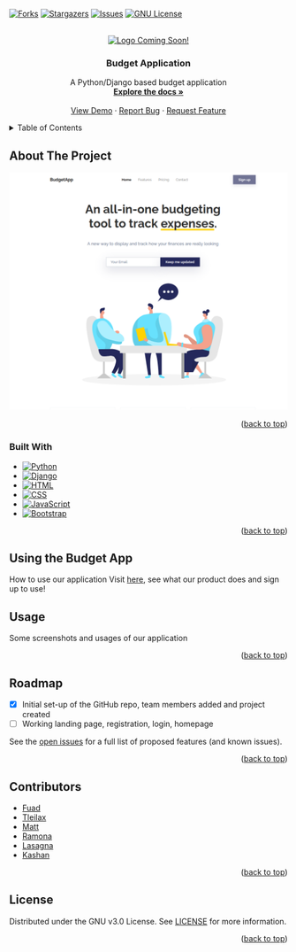 <a name="readme-top"></a>




<!-- PROJECT SHIELDS -->
[![Forks][forks-shield]][forks-url]
[![Stargazers][stars-shield]][stars-url]
[![Issues][issues-shield]][issues-url]
[![GNU License][license-shield]][license-url]


<!-- PROJECT LOGO -->
<br />
<div align="center">
  <a href="https://github.com/cjparsonson/BudgetApp">
    <img src="preview/logo.png" alt="Logo Coming Soon!" width="80" height="80">
  </a>

<h3 align="center">Budget Application</h3>

  <p align="center">
    A Python/Django based budget application
    <br />
    <a href="https://github.com/cjparsonson/BudgetApp/docs"><strong>Explore the docs »</strong></a>
    <br />
    <br />
    <a href="https://budget.mbutcher.dev">View Demo</a>
    ·
    <a href="https://github.com/cjparsonson/BudgetApp/issues">Report Bug</a>
    ·
    <a href="https://github.com/cjparsonson/BudgetApp/issues">Request Feature</a>
  </p>
</div>



<!-- TABLE OF CONTENTS -->
<details>
  <summary>Table of Contents</summary>
  <ol>
    <li>
      <a href="#about-the-project">About The Project</a>
      <ul>
        <li><a href="#built-with">Built With</a></li>
      </ul>
    </li>
    <li>
      <a href="#using-the-budget-app">Getting Started</a>
    </li>
    <li><a href="#usage">Usage</a></li>
    <li><a href="#roadmap">Roadmap</a></li>
    <li><a href="#contributors">Contributors</a></li>
    <li><a href="#license">License</a></li>
  </ol>
</details>



<!-- ABOUT THE PROJECT -->
## About The Project

<p align="center">
  <a href="https://github.com/cjparsonson/BudgetApp">
    <img src="/docs/budgetsplash.png" alt="BudgetApp SplashScreen">
  </a>

<p align="right">(<a href="#readme-top">back to top</a>)</p>



### Built With

* [![Python][Python.com]][Python-url]
* [![Django][Django.com]][Django-url]
* [![HTML][HTML.com]][HTML-url]
* [![CSS][CSS.com]][CSS-url]
* [![JavaScript][JavaScript.com]][JavaScript-url]
* [![Bootstrap][Bootstrap.com]][Bootstrap-url]


<p align="right">(<a href="#readme-top">back to top</a>)</p>



## Using the Budget App

How to use our application
Visit [here](https://budget.mbutcher.dev), see what our product does and sign up to use!


<!-- USAGE EXAMPLES -->
## Usage

Some screenshots and usages of our application



<p align="right">(<a href="#readme-top">back to top</a>)</p>



<!-- ROADMAP -->
## Roadmap

- [x] Initial set-up of the GitHub repo, team members added and project created
- [ ] Working landing page, registration, login, homepage

See the [open issues](https://github.com/cjparsonson/BudgetApp/issues) for a full list of proposed features (and known issues).

<p align="right">(<a href="#readme-top">back to top</a>)</p>



<!-- CONTRIBUTING -->
## Contributors

* [Fuad](https://github.com/fyawil)
* [Tleilax](https://github.com/cjparsonson)
* [Matt](https://github.com/mbutcherdev)
* [Ramona](https://github.com/RamonaGherasim)
* [Lasagna](https://github.com/lasagna92)
* [Kashan](https://github.com/k-sheikh)

<p align="right">(<a href="#readme-top">back to top</a>)</p>



<!-- LICENSE -->
## License

Distributed under the GNU v3.0 License. See [LICENSE](https://github.com/cjparsonson/BudgetApp/blob/main/LICENSE) for more information.

<p align="right">(<a href="#readme-top">back to top</a>)</p>





<!-- MARKDOWN LINKS & IMAGES -->
<!-- https://www.markdownguide.org/basic-syntax/#reference-style-links -->
[contributors-shield]: https://img.shields.io/github/contributors/cjparsonson/BudgetApp.svg?style=for-the-badge
[contributors-url]: https://github.com/cjparsonson/BudgetApp/graphs/contributors
[forks-shield]: https://img.shields.io/github/forks/cjparsonson/BudgetApp.svg?style=for-the-badge
[forks-url]: https://github.com/cjparsonson/BudgetApp/network/members
[stars-shield]: https://img.shields.io/github/stars/cjparsonson/BudgetApp.svg?style=for-the-badge
[stars-url]: https://github.com/cjparsonson/BudgetApp/stargazers
[issues-shield]: https://img.shields.io/github/issues/cjparsonson/BudgetApp.svg?style=for-the-badge
[issues-url]: https://github.com/cjparsonson/BudgetApp/issues
[license-shield]: https://img.shields.io/github/license/cjparsonson/BudgetApp.svg?style=for-the-badge
[license-url]: https://github.com/cjparsonson/BudgetApp/blob/master/LICENSE.txt
[product-screenshot]: images/screenshot.png
[Bootstrap.com]: https://img.shields.io/badge/Bootstrap-563D7C?style=for-the-badge&logo=bootstrap&logoColor=white
[Bootstrap-url]: https://getbootstrap.com
[CSS.com]: https://img.shields.io/badge/CSS3-1572B6?style=for-the-badge&logo=css3&logoColor=white
[CSS-url]: https://developer.mozilla.org/en-US/docs/Web/CSS
[Django.com]: https://img.shields.io/badge/Django-092E20?style=for-the-badge&logo=django&logoColor=white
[Django-url]: https://www.djangoproject.com/
[HTML.com]: https://img.shields.io/badge/HTML5-E34F26?style=for-the-badge&logo=html5&logoColor=white
[HTML-url]: https://developer.mozilla.org/en-US/docs/Web/HTML
[JavaScript.com]: https://img.shields.io/badge/JavaScript-F7DF1E?style=for-the-badge&logo=javascript&logoColor=black
[JavaScript-url]: https://developer.mozilla.org/en-US/docs/Web/JavaScript
[Python.com]: https://img.shields.io/badge/Python-3776AB?style=for-the-badge&logo=python&logoColor=white
[Python-url]: https://www.python.org/
